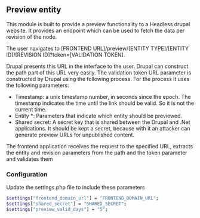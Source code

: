 ## Preview entity
This module is built to provide a preview functionality to a Headless drupal website. It provides an endpoint which can be used to fetch the data per revision of the node.

The user navigates to [FRONTEND URL]/preview/[ENTITY TYPE]/[ENTITY ID]/[REVISION ID]?token=[VALIDATION TOKEN].

Drupal presents this URL in the interface to the user. Drupal can construct the path part of this URL very easily. The validation token URL parameter is constructed by Drupal using the following process. For the process it uses the following parameters:

- Timestamp: a unix timestamp number, in seconds since the epoch. The timestamp indicates the time until the link should be valid. So it is not the current time.
- Entity *: Parameters that indicate which entity should be previewed.
- Shared secret: A secret key that is shared between the Drupal and .Net applications. It should be kept a secret, because with it an attacker can generate preview URLs for unpublished content.

The frontend application receives the request to the specified URL, extracts the entity and revision parameters from the path and the token parameter and validates them

### Configuration
Update the settings.php file to include these parameters
```sh 
$settings["frontend_domain_url"] = "FRONTEND_DOMAIN_URL";
$settings["shared_secret"] = "SHARED_SECRET";
$settings["preview_valid_days"] = "5";
```
